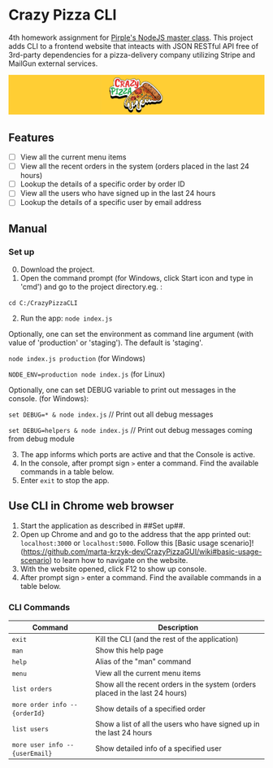 # Crazy Pizza CLI
4th homework assignment for [Pirple's NodeJS master class](https://pirple.thinkific.com/courses/the-nodejs-master-class).
This project adds CLI to a frontend website that inteacts with JSON RESTful API free of 3rd-party dependencies for a pizza-delivery company utilizing Stripe and MailGun external services.

![Logo](https://github.com/marta-krzyk-dev/CrazyPizzaAPI/blob/master/logo_small.jpg?raw=true)

## Features
- [ ] View all the current menu items
- [ ] View all the recent orders in the system (orders placed in the last 24 hours)
- [ ] Lookup the details of a specific order by order ID
- [ ] View all the users who have signed up in the last 24 hours
- [ ] Lookup the details of a specific user by email address

## Manual

### Set up
0. Download the project.
1. Open the command prompt (for Windows, click Start icon and type in 'cmd') and go to the project directory.eg. :

`cd C:/CrazyPizzaCLI`

2. Run the app:
`node index.js`

Optionally, one can set the environment as command line argument (with value of 'production' or 'staging'). The default is 'staging'.

`node index.js production` (for Windows)

`NODE_ENV=production node index.js` (for Linux)

Optionally, one can set DEBUG variable to print out messages in the console. (for Windows):

`set DEBUG=* & node index.js` // Print out all debug messages

`set DEBUG=helpers & node index.js` // Print out debug messages coming from debug module

3. The app informs which ports are active and that the Console is active.
4. In the console, after prompt sign `>` enter a command. Find the available commands in a table below.
5. Enter `exit` to stop the app.

## Use CLI in Chrome web browser

1. Start the application as described in ##Set up##.
2. Open up Chrome and and go to the address that the app printed out: `localhost:3000` or `localhost:5000`. Follow this [Basic usage scenario]!(https://github.com/marta-krzyk-dev/CrazyPizzaGUI/wiki#basic-usage-scenario) to learn how to navigate on the website.
2. With the website opened, click F12 to show up console.
3. After prompt sign `>` enter a command. Find the available commands in a table below.

### CLI Commands

|Command|Description|
|-------|-----------|
|`exit`| Kill the CLI (and the rest of the application) |
|`man`| Show this help page |
|`help`| Alias of the "man" command |
|`menu`| View all the current menu items |
|`list orders`| Show all the recent orders in the system (orders placed in the last 24 hours) |
|`more order info --{orderId}`| Show details of a specified order |
|`list users`| Show a list of all the users who have signed up in the last 24 hours |
|`more user info --{userEmail}`| Show detailed info of a specified user |

